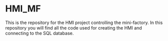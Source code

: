 # HMI_MF

This is the repository for the HMI project controlling the mini-factory.
In this repository you will find all the code used for creating the HMI and connecting to the SQL database.

